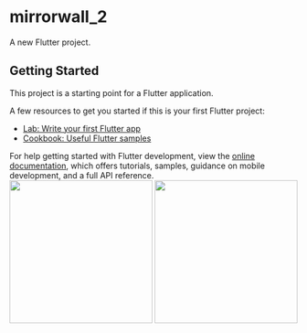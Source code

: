 # mirrorwall_2

A new Flutter project.

## Getting Started

This project is a starting point for a Flutter application.

A few resources to get you started if this is your first Flutter project:

- [Lab: Write your first Flutter app](https://docs.flutter.dev/get-started/codelab)
- [Cookbook: Useful Flutter samples](https://docs.flutter.dev/cookbook)

For help getting started with Flutter development, view the
[online documentation](https://docs.flutter.dev/), which offers tutorials,
samples, guidance on mobile development, and a full API reference.
<img src="https://user-images.githubusercontent.com/121868184/214800283-745be70f-3592-4626-9045-007cc67cb9d6.jpeg" width="250px">
<img src="https://user-images.githubusercontent.com/121868184/214800540-bad356d8-5761-483d-8dab-ae54be03c58c.jpeg" width="250px">
